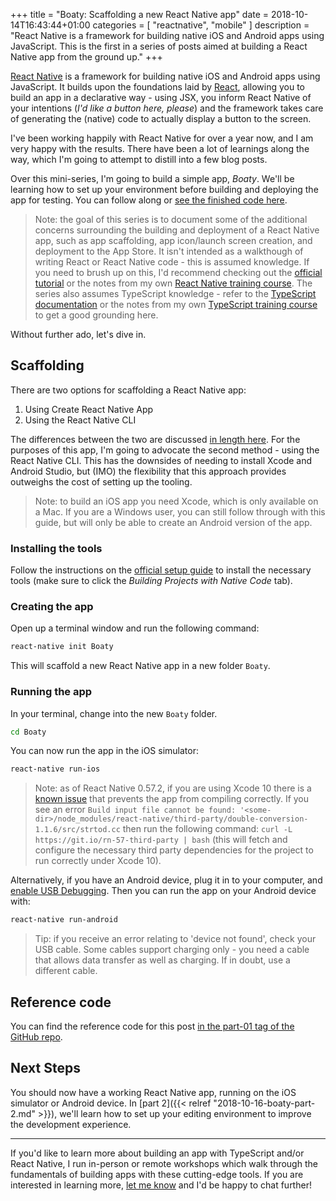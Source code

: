 +++
title = "Boaty: Scaffolding a new React Native app"
date = 2018-10-14T16:43:44+01:00
categories = [
  "reactnative",
  "mobile"
]
description = "React Native is a framework for building native iOS and Android apps using JavaScript. This is the first in a series of posts aimed at building a React Native app from the ground up."
+++

[React Native](https://facebook.github.io/react-native/) is a framework for building native iOS and Android apps using JavaScript. It builds upon the foundations laid by [React](https://reactjs.org), allowing you to build an app in a declarative way - using JSX, you inform React Native of your intentions (_I'd like a button here, please_) and the framework takes care of generating the (native) code to actually display a button to the screen.

I've been working happily with React Native for over a year now, and I am very happy with the results. There have been a lot of learnings along the way, which I'm going to attempt to distill into a few blog posts.

Over this mini-series, I'm going to build a simple app, _Boaty_. We'll be learning how to set up your environment before building and deploying the app for testing. You can follow along or [see the finished code here](https://github.com/studiozeffa/boaty-app).

> Note: the goal of this series is to document some of the additional concerns surrounding the building and deployment of a React Native app, such as app scaffolding, app icon/launch screen creation, and deployment to the App Store. It isn't intended as a walkthough of writing React or React Native code - this is assumed knowledge. If you need to brush up on this, I'd recommend checking out the [official tutorial](https://facebook.github.io/react-native/docs/tutorial) or the notes from my own [React Native training course](https://github.com/studiozeffa/react-native-training-course/blob/master/notes/components.md). The series also assumes TypeScript knowledge - refer to the [TypeScript documentation](https://www.typescriptlang.org/docs) or the notes from my own [TypeScript training course](https://github.com/studiozeffa/typescript-training-course) to get a good grounding here.

Without further ado, let's dive in.

## Scaffolding

There are two options for scaffolding a React Native app:

1. Using Create React Native App
2. Using the React Native CLI

The differences between the two are discussed [in length here](https://stackoverflow.com/questions/45123576/react-native-vs-create-react-native-app). For the purposes of this app, I'm going to advocate the second method - using the React Native CLI. This has the downsides of needing to install Xcode and Android Studio, but (IMO) the flexibility that this approach provides outweighs the cost of setting up the tooling.

> Note: to build an iOS app you need Xcode, which is only available on a Mac. If you are a Windows user, you can still follow through with this guide, but will only be able to create an Android version of the app.

### Installing the tools

Follow the instructions on the [official setup guide](https://facebook.github.io/react-native/docs/getting-started.html) to install the necessary tools (make sure to click the _Building Projects with Native Code_ tab).

### Creating the app

Open up a terminal window and run the following command:

``` bash
react-native init Boaty
```

This will scaffold a new React Native app in a new folder `Boaty`.

### Running the app

In your terminal, change into the new `Boaty` folder.

``` bash
cd Boaty
```

You can now run the app in the iOS simulator:

``` bash
react-native run-ios
```

> Note: as of React Native 0.57.2, if you are using Xcode 10 there is a [known issue](https://github.com/facebook/react-native/issues/20774) that prevents the app from compiling correctly. If you see an error `Build input file cannot be found: '<some-dir>/node_modules/react-native/third-party/double-conversion-1.1.6/src/strtod.cc` then run the following command: `curl -L https://git.io/rn-57-third-party | bash` (this will fetch and configure the necessary third party dependencies for the project to run correctly under Xcode 10).

Alternatively, if you have an Android device, plug it in to your computer, and [enable USB Debugging](https://developer.android.com/studio/debug/dev-options). Then you can run the app on your Android device with:

``` bash
react-native run-android
```

> Tip: if you receive an error relating to 'device not found', check your USB cable. Some cables support charging only - you need a cable that allows data transfer as well as charging. If in doubt, use a different cable.

## Reference code

You can find the reference code for this post [in the part-01 tag of the GitHub repo](https://github.com/studiozeffa/boaty-app/tree/part-01).

## Next Steps

You should now have a working React Native app, running on the iOS simulator or Android device. In [part 2]({{< relref "2018-10-16-boaty-part-2.md" >}}), we'll learn how to set up your editing environment to improve the development experience.

---

If you'd like to learn more about building an app with TypeScript and/or React Native, I run in-person or remote workshops which walk through the fundamentals of building apps with these cutting-edge tools. If you are interested in learning more, [let me know](mailto:tom.spencer@studiozeffa.com) and I'd be happy to chat further!
